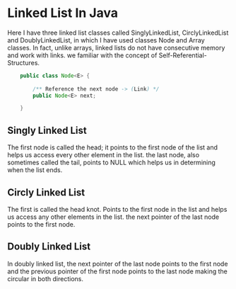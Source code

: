 # Linked List In Java

Here I have three linked list classes called SinglyLinkedList, CirclyLinkedList and DoublyLinkedList, in which I have used classes Node and Array classes. In fact, unlike arrays, linked lists do not have consecutive memory and work with links. we familiar with the concept of Self-Referential-Structures. 

```Java
    public class Node<E> {
    
        /** Reference the next node -> (Link) */
        public Node<E> next;

    }
```
## Singly Linked List

The first node is called the head; it points to the first node of the list and helps us access every other element in the list. the last node, also sometimes called the tail, points to NULL which helps us in determining when the list ends.

## Circly Linked List

The first is called the head knot. Points to the first node in the list and helps us access any other elements in the list. the next pointer of the last node points to the first node.

## Doubly Linked List

In doubly linked list, the next pointer of the last node points to the first node 
and the previous pointer of the first node points to the last node making the circular in both directions.